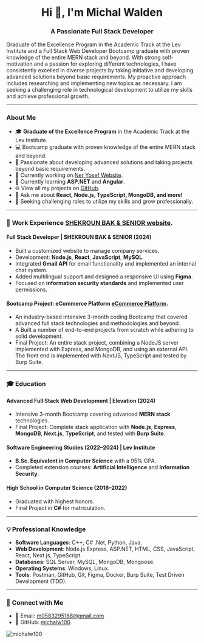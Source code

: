 <h1 align="center">Hi 👋, I'm Michal Walden</h1>
<h3 align="center">A Passionate Full Stack Developer</h3>
Graduate of the Excellence Program in the Academic Track at the Lev Institute and a Full Stack Web Developer 
Bootcamp graduate with proven knowledge of the entire MERN stack and beyond. With strong self-motivation and 
a passion for exploring different technologies, I have consistently excelled in diverse projects by taking initiative and 
developing advanced solutions beyond basic requirements. 
My proactive approach includes researching and implementing new topics as necessary. 
I am seeking a challenging role in technological development to utilize my skills and achieve professional growth.

---

### About Me
- 🎓 **Graduate of the Excellence Program** in the Academic Track at the Lev Institute.  
- 💻 Bootcamp graduate with proven knowledge of the entire MERN stack and beyond.  
- 🌟 Passionate about developing advanced solutions and taking projects beyond basic requirements.  
- 🔭 Currently working on [Ner Yosef Website](https://github.com/michalw100/NerYosefWebsite).  
- 🌱 Currently learning **ASP.NET** and **Angular**.  
- 🌐 View all my projects on [GitHub](https://github.com/michalw100?tab=repositories).  
- 💬 Ask me about **React, Node.js, TypeScript, MongoDB, and more!**  
- 🚀 Seeking challenging roles to utilize my skills and grow professionally.  

---

### 🏢 **Work Experience**   [SHEKROUN BAK & SENIOR website](https://github.com/michalw100/E2E-FINAL-PROJECT).
#### **Full Stack Developer | SHEKROUN BAK & SENIOR (2024)** 
- Built a customized website to manage company services.
- Development: **Node.js**, **React**, **JavaScript**, **MySQL**.
- Integrated **Gmail API** for email functionality and implemented an internal chat system.
- Added multilingual support and designed a responsive UI using **Figma**.
- Focused on **information security standards** and implemented user permissions.

#### **Bootcamp Project: eCommerce Platform**   [eCommerce Platform](https://github.com/eCommerce2580/Project).
- An industry-based intensive 3-month coding Bootcamp that covered advanced full stack technologies and 
methodologies and beyond. 
- A Built a number of end-to-end projects from scratch while adhering to solid development. 
- Final Project: An entire stack project, combining a NodeJS server implemented with Express, and MongoDB, 
and using an external API. The front end is implemented with NextJS, TypeScript and tested by Burp Suite.

---

### 🎓 **Education**
#### **Advanced Full Stack Web Development | Elevation (2024)**
- Intensive 3-month Bootcamp covering advanced **MERN stack** technologies.
- Final Project: Complete stack application with **Node.js**, **Express**, **MongoDB**, **Next.js**, **TypeScript**, and tested with **Burp Suite**.

#### **Software Engineering Studies (2022–2024) | Lev Institute**
- **B.Sc. Equivalent in Computer Science** with a 95% GPA.
- Completed extension courses: **Artificial Intelligence** and **Information Security**.

#### **High School in Computer Science (2018–2022)**
- Graduated with highest honors.
- Final Project in **C#** for matriculation.

---

### 💡 **Professional Knowledge**
- **Software Languages**: C++, C# .Net, Python, Java.
- **Web Development**: Node.js Express, ASP.NET, HTML, CSS, JavaScript, React, Next.js, TypeScript.
- **Databases**: SQL Server, MySQL, MongoDB, Mongoose.
- **Operating Systems**: Windows, Linux.
- **Tools**: Postman, GitHub, Git, Figma, Docker, Burp Suite, Test Driven Development (TDD).

---


### 🤝 **Connect with Me**
- 📧 Email: [m0583295188@gmail.com](mailto:m0583295188@gmail.com)
- 💼 GitHub: [michalw100](https://github.com/michalw100)

<p align="left"> <img src="https://komarev.com/ghpvc/?username=michalw100&label=Profile%20views&color=0e75b6&style=flat" alt="michalw100" /> </p>

